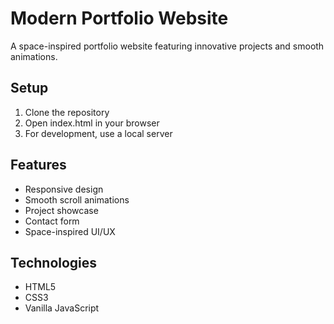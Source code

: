 # Modern Portfolio Website

A space-inspired portfolio website featuring innovative projects and smooth animations.

## Setup
1. Clone the repository
2. Open index.html in your browser
3. For development, use a local server

## Features
- Responsive design
- Smooth scroll animations
- Project showcase
- Contact form
- Space-inspired UI/UX

## Technologies
- HTML5
- CSS3
- Vanilla JavaScript
